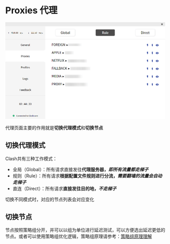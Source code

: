 # Proxies 代理

![](.gitbook/assets/image%20%288%29.png)

代理页面主要的作用就是**切换代理模式**和**切换节点**

## 切换代理模式 <a id="&#x5207;&#x6362;&#x4EE3;&#x7406;&#x6A21;&#x5F0F;"></a>

Clash共有三种工作模式：

* 全局（Global）：所有请求直接发往**代理服务器，**_**即所有流量都走梯子**_
* 规则（Rule）：所有请求**根据配置文件规则进行分流，**_**需要翻墙的流量会自动走梯子**_
* 直连（Direct）：所有请求**直接发往目的地，**_**不走梯子**_

切换不同模式时，对应的节点列表会对应变化

## 切换节点 <a id="&#x5207;&#x6362;&#x8282;&#x70B9;"></a>

节点按照策略组分开，并可以以组为单位进行延迟测试，可以方便选出延迟更低的节点。或者可以使用策略组优化逻辑，策略组原理请参考：[策略组原理理解](https://github.com/Fndroid/jsbox_script/wiki/%E5%85%B3%E4%BA%8E%E7%AD%96%E7%95%A5%E7%BB%84%E7%9A%84%E7%90%86%E8%A7%A3)

